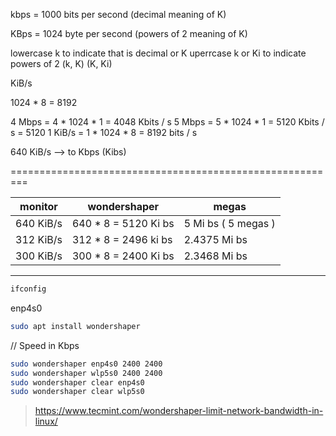

kbps = 1000 bits per second (decimal meaning of K)

KBps = 1024 byte per second (powers of 2 meaning of K)


lowercase k to indicate that is decimal or K
uperrcase k or Ki to indicate powers of 2
(k, K)
(K, Ki)


KiB/s

1024 * 8 = 8192


4 Mbps = 4 * 1024 * 1 = 4048 Kbits / s
5 Mbps = 5 * 1024 * 1 = 5120 Kbits / s = 5120 
1 KiB/s = 1 * 1024 * 8 = 8192 bits / s

640 KiB/s --> to Kbps (Kibs)

=========================================================

| monitor   |      wondershaper    |      megas           |
| ----------| -------------------- | -------------------- |
| 640 KiB/s | 640 * 8 = 5120 Ki bs |  5 Mi bs ( 5 megas ) |
| 312 KiB/s | 312 * 8 = 2496 ki bs |  2.4375 Mi bs        |
| 300 KiB/s | 300 * 8 = 2400 Ki bs |  2.3468 Mi bs        |

----------------------------------------------------------



```bash
ifconfig
```
enp4s0

```bash
sudo apt install wondershaper
```

// Speed in Kbps

```bash
sudo wondershaper enp4s0 2400 2400
sudo wondershaper wlp5s0 2400 2400
sudo wondershaper clear enp4s0
sudo wondershaper clear wlp5s0
```


> https://www.tecmint.com/wondershaper-limit-network-bandwidth-in-linux/